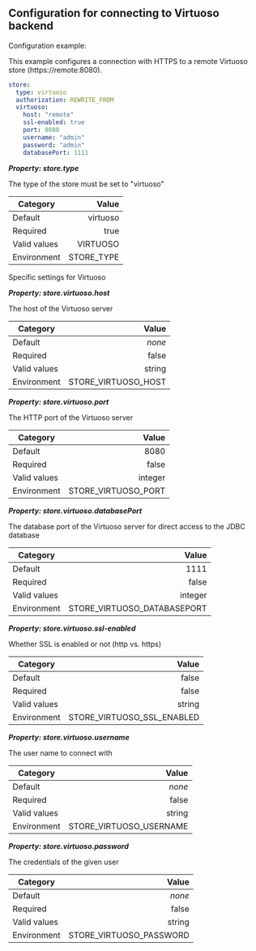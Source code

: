 
## Configuration for connecting to Virtuoso backend

Configuration example:

This example configures a connection with HTTPS to a remote Virtuoso store (https://remote:8080). 

```yaml
store:
  type: virtuoso
  authorization: REWRITE_FROM
  virtuoso:
    host: "remote"
    ssl-enabled: true
    port: 8080
    username: "admin"
    password: "admin"
    databasePort: 1111
```


***Property: store.type***

The type of the store must be set to "virtuoso"

| Category | Value |
|--- | ---: |
| Default | virtuoso |
| Required | true |
| Valid values | VIRTUOSO |
| Environment | STORE_TYPE |

Specific settings for Virtuoso

***Property: store.virtuoso.host***

The host of the Virtuoso server

| Category | Value |
|--- | ---: |
| Default | *none* |
| Required | false |
| Valid values | string |
| Environment | STORE_VIRTUOSO_HOST |

***Property: store.virtuoso.port***

The HTTP port of the Virtuoso server

| Category | Value |
|--- | ---: |
| Default | 8080 |
| Required | false |
| Valid values | integer |
| Environment | STORE_VIRTUOSO_PORT |

***Property: store.virtuoso.databasePort***

The database port of the Virtuoso server for direct access to the JDBC database

| Category | Value |
|--- | ---: |
| Default | 1111 |
| Required | false |
| Valid values | integer |
| Environment | STORE_VIRTUOSO_DATABASEPORT |

***Property: store.virtuoso.ssl-enabled***

Whether SSL is enabled or not (http vs. https)

| Category | Value |
|--- | ---: |
| Default | false |
| Required | false |
| Valid values | string |
| Environment | STORE_VIRTUOSO_SSL_ENABLED |

***Property: store.virtuoso.username***

The user name to connect with

| Category | Value |
|--- | ---: |
| Default | *none* |
| Required | false |
| Valid values | string |
| Environment | STORE_VIRTUOSO_USERNAME |

***Property: store.virtuoso.password***

The credentials of the given user

| Category | Value |
|--- | ---: |
| Default | *none* |
| Required | false |
| Valid values | string |
| Environment | STORE_VIRTUOSO_PASSWORD |

